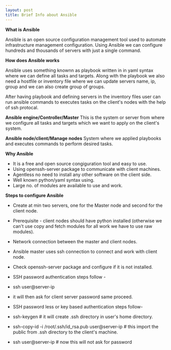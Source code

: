 ```yaml
---
layout: post
title: Brief Info about Ansible
---
```


**What is Ansible**

Ansible is an open source configuration management tool used to automate infrastructure management configuration. 
Using Ansible we can configure hundreds and thousands of servers with just a single command.

**How does Ansible works**

Ansible uses something knownn as playbook written in in yaml syntax where we can define all tasks and targets.
Along with the playbook we also need a hostfile or inventory file where we can update servers name, ip, group and we can also create group of groups.

After having playbook and defining servers in the inventory files user can run ansible commands to executes tasks on the client's nodes with the help of ssh protocal.

**Ansible engine/Controller/Master**
This is the system or server from where we configure all tasks and targets which we want to apply on the client's system.

**Ansible node/client/Manage nodes**
System where we applied playbooks and executes commands to perform desired tasks.

**Why Ansible**
- It is a free and open source congiguration tool and easy to use.
- Using openssh-server package to communicate with client machines.
- Agentless no need to install any other software on the client side.
- Well known python/yaml syntax using.
- Large no. of modules are available to use and work.

**Steps to configure Ansible**
- Create at min two servers, one for the Master node and second for the client node.
- Prerequisite - client nodes should have python installed (otherwise we can't use copy and fetch modules for all work we have to use raw modules).
- Network connection between the master and client nodes.
- Ansible master uses ssh connection to connect and work with client node.
- Check openssh-server package and configure if it is not installed.

- SSH password authentication steps follow -
- ssh user@server-ip 
- it will then ask for client server password same proceed. 

- SSH password less or key based authentication steps follow-
- ssh-keygen    # it will create .ssh directory in user's home directory.
- ssh-copy-id -i  /root/.ssh/id_rsa.pub  user@server-ip   # this import the public from .ssh directory to the client's machine.

- ssh user@server-ip   # now this will not ask for password


